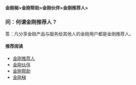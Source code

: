 #### 金刚梯>金刚帮助>金刚伙伴>金刚推荐人>
### 问：何谓金刚推荐人？
答：凡分享金刚产品与服务给其他人的金刚用户都是金刚推荐人。

#### 推荐阅读
- [金刚推荐人](https://a2zitpro.github.io/web/list_kkreferrer)
- [金刚伙伴](https://a2zitpro.github.io/web/list_kkpartner)
- [金刚帮助](https://a2zitpro.github.io/web/list_helpkkvpn)
- [金刚梯](https://a2zitpro.github.io/web/dlb)
